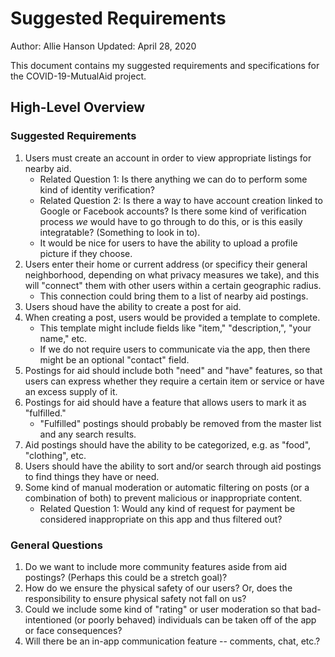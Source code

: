 # Suggested Requirements

Author:     Allie Hanson
Updated:    April 28, 2020

This document contains my suggested requirements and specifications for the COVID-19-MutualAid project.

## High-Level Overview

### Suggested Requirements

1. Users must create an account in order to view appropriate listings for nearby aid.
    * Related Question 1: Is there anything we can do to perform some kind of identity verification?
    * Related Question 2: Is there a way to have account creation linked to Google or Facebook accounts? Is there some kind of verification process *we* would have to go through to do this, or is this easily integratable? (Something to look in to).
    * It would be nice for users to have the ability to upload a profile picture if they choose.
2. Users enter their home or current address (or specificy their general neighborhood, depending on what privacy measures we take), and this will "connect" them with other users within a certain geographic radius.
    * This connection could bring them to a list of nearby aid postings.
3. Users shoud have the ability to create a post for aid.
4. When creating a post, users would be provided a template to complete. 
    * This template might include fields like "item," "description,", "your name," etc.
    * If we do not require users to communicate via the app, then there might be an optional "contact" field.
5. Postings for aid should include both "need" and "have" features, so that users can express whether they require a certain item or service or have an excess supply of it.
6. Postings for aid should have a feature that allows users to mark it as "fulfilled."
    * "Fulfilled" postings should probably be removed from the master list and any search results.
7. Aid postings should have the ability to be categorized, e.g. as "food", "clothing", etc.
8. Users should have the ability to sort and/or search through aid postings to find things they have or need.
9. Some kind of manual moderation or automatic filtering on posts (or a combination of both) to prevent malicious or inappropriate content.
    * Related Question 1: Would any kind of request for payment be considered inappropriate on this app and thus filtered out? 

### General Questions

1. Do we want to include more community features aside from aid postings? (Perhaps this could be a stretch goal)?
2. How do we ensure the physical safety of our users? Or, does the responsibility to ensure physical safety not fall on us?
3. Could we include some kind of "rating" or user moderation so that bad-intentioned (or poorly behaved) individuals can be taken off of the app or face consequences?
4. Will there be an in-app communication feature -- comments, chat, etc.?